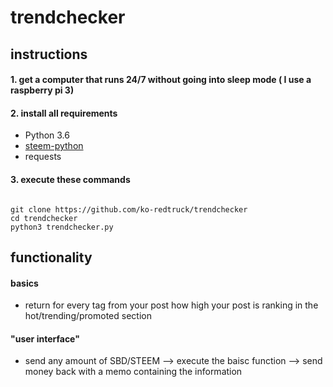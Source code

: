 # trendchecker
## instructions
#### 1. get a computer that runs 24/7 without going into sleep mode ( I use a raspberry pi 3)
#### 2. install all requirements
- Python 3.6
- [steem-python](https://github.com/steemit/steem-python)
- requests

#### 3. execute these commands
<code>
git clone https://github.com/ko-redtruck/trendchecker
cd trendchecker  
python3 trendchecker.py
</code>


## functionality

#### basics
- return for every tag from your post how high your post is ranking in the hot/trending/promoted section

#### "user interface"
- send any amount of SBD/STEEM --> execute the baisc function --> send money back with a memo containing the information  
